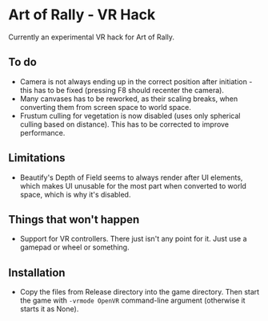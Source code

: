 Art of Rally - VR Hack
============
Currently an experimental VR hack for Art of Rally.

To do
--------
* Camera is not always ending up in the correct position after initiation - this has to be fixed (pressing F8 should recenter the camera).
* Many canvases has to be reworked, as their scaling breaks, when converting them from screen space to world space.
* Frustum culling for vegetation is now disabled (uses only spherical culling based on distance). This has to be corrected to improve performance.

Limitations
--------
* Beautify's Depth of Field seems to always render after UI elements, which makes UI unusable for the most part when converted to world space, which is why it's disabled.

Things that won't happen
--------
* Support for VR controllers. There just isn't any point for it. Just use a gamepad or wheel or something.

Installation
--------
* Copy the files from Release directory into the game directory. Then start the game with ```-vrmode OpenVR``` command-line argument (otherwise it starts it as None).